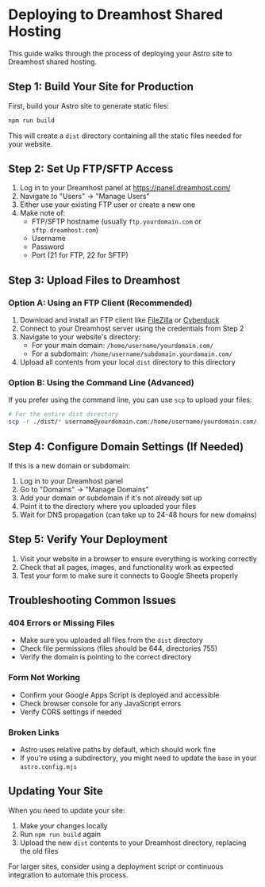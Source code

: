 # Deploying to Dreamhost Shared Hosting

This guide walks through the process of deploying your Astro site to Dreamhost shared hosting.

## Step 1: Build Your Site for Production

First, build your Astro site to generate static files:

```bash
npm run build
```

This will create a `dist` directory containing all the static files needed for your website.

## Step 2: Set Up FTP/SFTP Access

1. Log in to your Dreamhost panel at https://panel.dreamhost.com/
2. Navigate to "Users" → "Manage Users"
3. Either use your existing FTP user or create a new one
4. Make note of:
   - FTP/SFTP hostname (usually `ftp.yourdomain.com` or `sftp.dreamhost.com`)
   - Username
   - Password
   - Port (21 for FTP, 22 for SFTP)

## Step 3: Upload Files to Dreamhost

### Option A: Using an FTP Client (Recommended)

1. Download and install an FTP client like [FileZilla](https://filezilla-project.org/) or [Cyberduck](https://cyberduck.io/)
2. Connect to your Dreamhost server using the credentials from Step 2
3. Navigate to your website's directory:
   - For your main domain: `/home/username/yourdomain.com/`
   - For a subdomain: `/home/username/subdomain.yourdomain.com/`
4. Upload all contents from your local `dist` directory to this directory

### Option B: Using the Command Line (Advanced)

If you prefer using the command line, you can use `scp` to upload your files:

```bash
# For the entire dist directory
scp -r ./dist/* username@yourdomain.com:/home/username/yourdomain.com/
```

## Step 4: Configure Domain Settings (If Needed)

If this is a new domain or subdomain:

1. Log in to your Dreamhost panel
2. Go to "Domains" → "Manage Domains"
3. Add your domain or subdomain if it's not already set up
4. Point it to the directory where you uploaded your files
5. Wait for DNS propagation (can take up to 24-48 hours for new domains)

## Step 5: Verify Your Deployment

1. Visit your website in a browser to ensure everything is working correctly
2. Check that all pages, images, and functionality work as expected
3. Test your form to make sure it connects to Google Sheets properly

## Troubleshooting Common Issues

### 404 Errors or Missing Files
- Make sure you uploaded all files from the `dist` directory
- Check file permissions (files should be 644, directories 755)
- Verify the domain is pointing to the correct directory

### Form Not Working
- Confirm your Google Apps Script is deployed and accessible
- Check browser console for any JavaScript errors
- Verify CORS settings if needed

### Broken Links
- Astro uses relative paths by default, which should work fine
- If you're using a subdirectory, you might need to update the `base` in your `astro.config.mjs`

## Updating Your Site

When you need to update your site:

1. Make your changes locally
2. Run `npm run build` again
3. Upload the new `dist` contents to your Dreamhost directory, replacing the old files

For larger sites, consider using a deployment script or continuous integration to automate this process.
